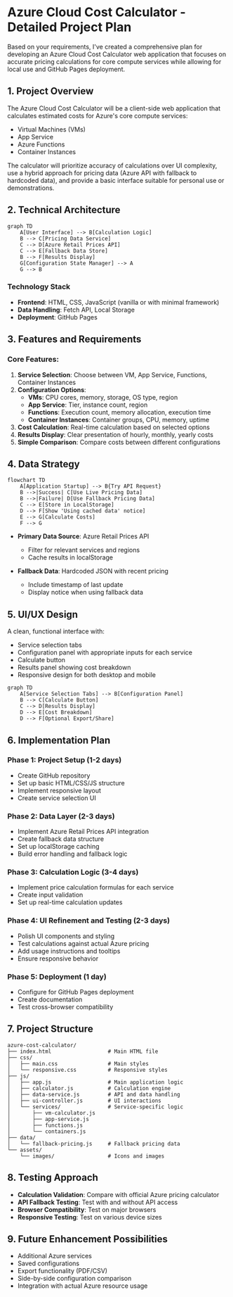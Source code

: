 # Azure Cloud Cost Calculator - Detailed Project Plan

Based on your requirements, I've created a comprehensive plan for developing an Azure Cloud Cost Calculator web application that focuses on accurate pricing calculations for core compute services while allowing for local use and GitHub Pages deployment.

## 1. Project Overview

The Azure Cloud Cost Calculator will be a client-side web application that calculates estimated costs for Azure's core compute services:
- Virtual Machines (VMs)
- App Service
- Azure Functions
- Container Instances

The calculator will prioritize accuracy of calculations over UI complexity, use a hybrid approach for pricing data (Azure API with fallback to hardcoded data), and provide a basic interface suitable for personal use or demonstrations.

## 2. Technical Architecture

```mermaid
graph TD
    A[User Interface] --> B[Calculation Logic]
    B --> C[Pricing Data Service]
    C --> D[Azure Retail Prices API]
    C --> E[Fallback Data Store]
    B --> F[Results Display]
    G[Configuration State Manager] --> A
    G --> B
```

### Technology Stack
- **Frontend**: HTML, CSS, JavaScript (vanilla or with minimal framework)
- **Data Handling**: Fetch API, Local Storage
- **Deployment**: GitHub Pages

## 3. Features and Requirements

### Core Features:
1. **Service Selection**: Choose between VM, App Service, Functions, Container Instances
2. **Configuration Options**:
   - **VMs**: CPU cores, memory, storage, OS type, region
   - **App Service**: Tier, instance count, region
   - **Functions**: Execution count, memory allocation, execution time
   - **Container Instances**: Container groups, CPU, memory, uptime
3. **Cost Calculation**: Real-time calculation based on selected options
4. **Results Display**: Clear presentation of hourly, monthly, yearly costs
5. **Simple Comparison**: Compare costs between different configurations

## 4. Data Strategy

```mermaid
flowchart TD
    A[Application Startup] --> B{Try API Request}
    B -->|Success| C[Use Live Pricing Data]
    B -->|Failure| D[Use Fallback Pricing Data]
    C --> E[Store in LocalStorage]
    D --> F[Show 'Using cached data' notice]
    E --> G[Calculate Costs]
    F --> G
```

- **Primary Data Source**: Azure Retail Prices API
  - Filter for relevant services and regions
  - Cache results in localStorage

- **Fallback Data**: Hardcoded JSON with recent pricing
  - Include timestamp of last update
  - Display notice when using fallback data

## 5. UI/UX Design

A clean, functional interface with:
- Service selection tabs
- Configuration panel with appropriate inputs for each service
- Calculate button
- Results panel showing cost breakdown
- Responsive design for both desktop and mobile

```mermaid
graph TD
    A[Service Selection Tabs] --> B[Configuration Panel]
    B --> C[Calculate Button]
    C --> D[Results Display]
    D --> E[Cost Breakdown]
    D --> F[Optional Export/Share]
```

## 6. Implementation Plan

### Phase 1: Project Setup (1-2 days)
- Create GitHub repository
- Set up basic HTML/CSS/JS structure
- Implement responsive layout
- Create service selection UI

### Phase 2: Data Layer (2-3 days)
- Implement Azure Retail Prices API integration
- Create fallback data structure
- Set up localStorage caching
- Build error handling and fallback logic

### Phase 3: Calculation Logic (3-4 days)
- Implement price calculation formulas for each service
- Create input validation
- Set up real-time calculation updates

### Phase 4: UI Refinement and Testing (2-3 days)
- Polish UI components and styling
- Test calculations against actual Azure pricing
- Add usage instructions and tooltips
- Ensure responsive behavior

### Phase 5: Deployment (1 day)
- Configure for GitHub Pages deployment
- Create documentation
- Test cross-browser compatibility

## 7. Project Structure

```
azure-cost-calculator/
├── index.html                  # Main HTML file
├── css/
│   ├── main.css                # Main styles
│   └── responsive.css          # Responsive styles
├── js/
│   ├── app.js                  # Main application logic
│   ├── calculator.js           # Calculation engine
│   ├── data-service.js         # API and data handling
│   ├── ui-controller.js        # UI interactions
│   └── services/               # Service-specific logic
│       ├── vm-calculator.js
│       ├── app-service.js
│       ├── functions.js
│       └── containers.js
├── data/
│   └── fallback-pricing.js     # Fallback pricing data
└── assets/
    └── images/                 # Icons and images
```

## 8. Testing Approach

- **Calculation Validation**: Compare with official Azure pricing calculator
- **API Fallback Testing**: Test with and without API access
- **Browser Compatibility**: Test on major browsers
- **Responsive Testing**: Test on various device sizes

## 9. Future Enhancement Possibilities

- Additional Azure services
- Saved configurations
- Export functionality (PDF/CSV)
- Side-by-side configuration comparison
- Integration with actual Azure resource usage